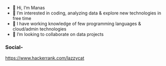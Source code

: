 - 👋 Hi, I’m Manas
- 👀 I’m interested in coding, analyzing data & explore new technologies in free time
- 🌱 I have working knowledge of few programming languages & cloud/admin technologies
- 💞️ I’m looking to collaborate on data projects

<!---
manas1230/manas1230 is a ✨ special ✨ repository because its `README.md` (this file) appears on your GitHub profile.
You can click the Preview link to take a look at your changes.
--->
<h3 align="left">Social-</h3>

https://www.hackerrank.com/lazzycat
